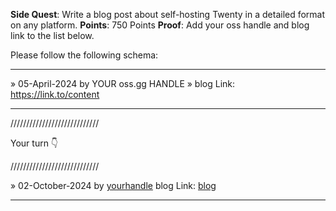**Side Quest**: Write a blog post about self-hosting Twenty in a detailed format on any platform.
**Points**: 750 Points
**Proof**: Add your oss handle and blog link to the list below.

Please follow the following schema:

---

» 05-April-2024 by YOUR oss.gg HANDLE » blog Link: https://link.to/content

---

////////////////////////////

Your turn 👇

////////////////////////////

» 02-October-2024 by [yourhandle](https://oss.gg/yourhandle) blog Link: [blog](https://twenty.com/)

---